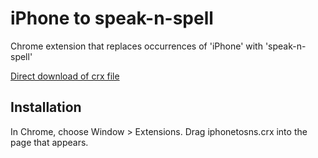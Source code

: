 iPhone to speak-n-spell
=============

Chrome extension that replaces occurrences of 'iPhone' with 'speak-n-spell'

[Direct download of crx file](http://1.bp.blogspot.com/-jyfj1KmnVLk/T0hrag8UDDI/AAAAAAAALAA/3rHJfFg6sN4/s1600/soon_meme_collection_640_14.jpg)

Installation
------------

In Chrome, choose Window > Extensions.  Drag iphonetosns.crx into the page that appears.
